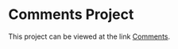 # Comments Project

This project can be viewed at the link [Comments](https://evanstcom.github.io/shop/).
